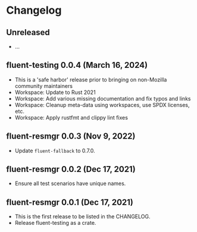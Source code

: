 # Changelog

## Unreleased

  - …

## fluent-testing 0.0.4 (March 16, 2024)
  - This is a 'safe harbor' release prior to bringing on non-Mozilla community maintainers
  - Workspace: Update to Rust 2021
  - Workspace: Add various missing documentation and fix typos and links
  - Workspace: Cleanup meta-data using workspaces, use SPDX licenses, etc.
  - Workspace: Apply rustfmt and clippy lint fixes

## fluent-resmgr 0.0.3 (Nov 9, 2022)
  - Update `fluent-fallback` to 0.7.0.

## fluent-resmgr 0.0.2 (Dec 17, 2021)
  - Ensure all test scenarios have unique names.

## fluent-resmgr 0.0.1 (Dec 17, 2021)

  - This is the first release to be listed in the CHANGELOG.
  - Release fluent-testing as a crate.
